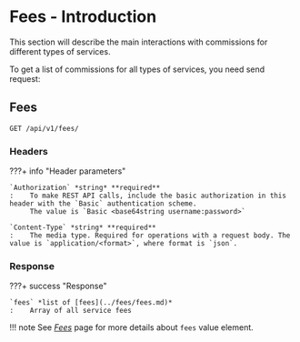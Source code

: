# Fees - Introduction

This section will describe the main interactions with commissions for different types of services.

To get a list of commissions for all types of services, you need send request:

## Fees

`GET /api/v1/fees/`

### Headers

???+ info "Header parameters"

    `Authorization` *string* **required**
    :    To make REST API calls, include the basic authorization in this header with the `Basic` authentication scheme. 
         The value is `Basic <base64string username:password>`

    `Content-Type` *string* **required**
    :    The media type. Required for operations with a request body. The value is `application/<format>`, where format is `json`.

### Response

???+ success "Response"

    `fees` *list of [fees](../fees/fees.md)*
    :    Array of all service fees

!!! note
    See [*Fees*](../fees/fees.md) page for more details about `fees` value element.

